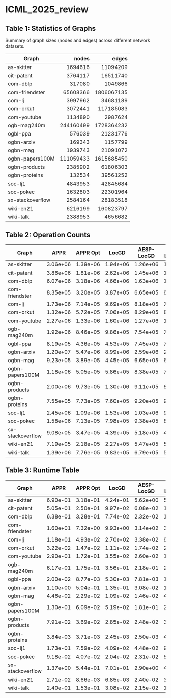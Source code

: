 # ICML_2025_review

## Table 1: Statistics of Graphs

Summary of graph sizes (nodes and edges) across different network datasets.

| Graph             |     nodes |    edges    |
|-------------------|----------:|------------:|
| as-skitter        |  1694616  |    11094209 |
| cit-patent        |  3764117  |    16511740 |
| com-dblp          |   317080  |     1049866 |
| com-friendster    | 65608366  | 1806067135 |
| com-lj            |  3997962  |    34681189 |
| com-orkut         |  3072441  |   117185083 |
| com-youtube       |  1134890  |     2987624 |
| ogb-mag240m       | 244160499 | 1728364232 |
| ogbl-ppa          |   576039  |    21231776 |
| ogbn-arxiv        |   169343  |     1157799 |
| ogbn-mag          |  1939743  |    21091072 |
| ogbn-papers100M   | 111059433 | 1615685450 |
| ogbn-products     |  2385902  |    61806303 |
| ogbn-proteins     |   132534  |    39561252 |
| soc-lj1           |  4843953  |    42845684 |
| soc-pokec         |  1632803  |    22301964 |
| sx-stackoverflow  |  2584164  |    28183518 |
| wiki-en21         |  6216199  |   160823797 |
| wiki-talk         |  2388953  |     4656682 |

## Table 2: Operation Counts

| Graph             | APPR     | APPR Opt | LocGD    | AESP-LocGD | AESP-LocAPPR |
|-------------------|----------|----------|----------|------------|--------------|
| as-skitter        | 3.06e+06 | 1.39e+06 | 1.94e+06 | 1.26e+06   | 1.00e+06     |
| cit-patent        | 3.86e+06 | 1.81e+06 | 2.62e+06 | 1.45e+06   | 1.27e+06     |
| com-dblp          | 6.07e+06 | 3.18e+06 | 4.66e+06 | 1.63e+06   | 1.43e+06     |
| com-friendster    | 8.35e+05 | 3.20e+05 | 3.87e+05 | 6.65e+05   | 6.57e+05     |
| com-lj            | 1.73e+06 | 7.14e+05 | 9.69e+05 | 8.18e+05   | 7.70e+05     |
| com-orkut         | 1.32e+06 | 5.72e+05 | 7.06e+05 | 8.29e+05   | 8.19e+05     |
| com-youtube       | 2.27e+06 | 1.33e+06 | 1.60e+06 | 1.27e+06   | 1.09e+06     |
| ogb-mag240m       | 1.92e+06 | 8.46e+05 | 9.86e+05 | 7.54e+05   | 7.01e+05     |
| ogbl-ppa          | 8.19e+05 | 4.36e+05 | 4.53e+05 | 7.45e+05   | 7.33e+05     |
| ogbn-arxiv        | 1.20e+07 | 5.47e+06 | 8.99e+06 | 2.59e+06   | 2.25e+06     |
| ogbn-mag          | 9.23e+05 | 3.89e+05 | 4.45e+05 | 6.65e+05   | 6.33e+05     |
| ogbn-papers100M   | 1.18e+06 | 5.05e+05 | 5.86e+05 | 8.38e+05   | 7.98e+05     |
| ogbn-products     | 2.00e+06 | 9.73e+05 | 1.30e+06 | 9.11e+05   | 8.89e+05     |
| ogbn-proteins     | 7.55e+05 | 7.73e+05 | 7.60e+05 | 9.20e+05   | 9.20e+05     |
| soc-lj1           | 2.45e+06 | 1.09e+06 | 1.53e+06 | 1.03e+06   | 9.51e+05     |
| soc-pokec         | 1.58e+06 | 7.13e+05 | 7.98e+05 | 9.38e+05   | 8.95e+05     |
| sx-stackoverflow  | 9.08e+05 | 3.47e+05 | 4.39e+05 | 5.18e+05   | 4.88e+05     |
| wiki-en21         | 7.19e+05 | 2.18e+05 | 2.27e+05 | 5.47e+05   | 5.36e+05     |
| wiki-talk         | 1.39e+06 | 7.76e+05 | 9.83e+05 | 6.79e+05   | 5.42e+05     |

## Table 3: Runtime Table

| Graph             | APPR    | APPR Opt | LocGD   | AESP-LocGD | AESP-LocAPPR |
|-------------------|---------|----------|---------|------------|--------------|
| as-skitter        | 6.90e-01| 3.18e-01 | 4.24e-01| 5.62e+00   | 5.63e+00     |
| cit-patent        | 5.05e-01| 2.50e-01 | 9.97e-02| 6.08e-02   | 1.87e-01     |
| com-dblp          | 6.38e-01| 3.28e-01 | 7.74e-02| 2.32e-02   | 1.41e-01     |
| com-friendster    | 1.60e+01| 7.32e+00 | 9.93e+00| 3.14e+02   | 3.15e+02     |
| com-lj            | 1.18e-01| 4.93e-02 | 2.70e-02| 3.38e-02   | 6.87e-02     |
| com-orkut         | 3.22e-02| 1.47e-02 | 1.11e-02| 1.74e-02   | 2.77e-02     |
| com-youtube       | 2.90e-01| 1.72e-01 | 3.55e-02| 2.60e-02   | 1.33e-01     |
| ogb-mag240m       | 6.17e-01| 1.75e-01 | 3.56e-01| 2.18e-01   | 2.40e-01     |
| ogbl-ppa          | 2.00e-02| 8.77e-03 | 5.30e-03| 7.81e-03   | 1.78e-02     |
| ogbn-arxiv        | 1.10e+00| 5.04e-01 | 1.35e-01| 3.08e-02   | 1.98e-01     |
| ogbn-mag          | 4.46e-02| 2.29e-02 | 1.09e-02| 1.46e-02   | 4.47e-02     |
| ogbn-papers100M   | 1.30e-01| 6.09e-02 | 5.19e-02| 1.81e-01   | 2.17e-01     |
| ogbn-products     | 7.91e-02| 3.69e-02 | 2.85e-02| 2.48e-02   | 3.98e-02     |
| ogbn-proteins     | 3.84e-03| 3.71e-03 | 2.45e-03| 2.50e-03   | 4.55e-03     |
| soc-lj1           | 1.73e-01| 7.59e-02 | 4.09e-02| 4.48e-02   | 9.75e-02     |
| soc-pokec         | 9.18e-02| 4.07e-02 | 2.04e-02| 2.31e-02   | 5.93e-02     |
| sx-stackoverflow  | 1.37e+00| 5.44e-01 | 7.01e-01| 2.90e+00   | 4.39e+00     |
| wiki-en21         | 2.71e-02| 8.66e-03 | 6.85e-03| 2.40e-02   | 3.82e-02     |
| wiki-talk         | 2.40e-01| 1.53e-01 | 3.08e-02| 2.15e-02   | 1.06e-01     |
